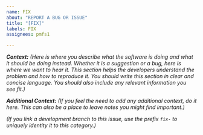 ```yaml
---
name: FIX
about: "REPORT A BUG OR ISSUE"
title: "[FIX]"
labels: FIX
assignees: pmfs1

---
```


***Context:*** *(Here is where you describe what the software is doing and what it should be doing instead. Whether it is a suggestion or a bug, here is where we want to hear it. This section helps the developers understand the problem and how to reproduce it. You should write this section in clear and concise language. You should also include any relevant information you see fit.)*

***Additional Context:*** *(If you feel the need to add any additional context, do it here. This can also be a place to leave notes you might find important.)*

*(If you link a development branch to this issue, use the prefix `fix-` to uniquely identity it to this category.)*
